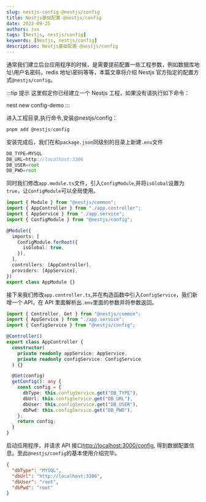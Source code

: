 ```yaml
---
slug: nestjs-config-@nestjs/config
title: Nestjs基础配置-@nestjs/config
date: 2022-09-25
authors: zxx
tags: [Nestjs, nestjs/config]
keywords: [Nestjs, nestjs/config]
description: Nestjs基础配置-@nestjs/config
---
```


通常我们建立后台应用程序的时候，是需要提前配置一些工程参数，例如数据库地址\用户名密码，redis 地址\密码等等，本篇文章将介绍 Nestjs 官方指定的配置方式`@nestjs/config`。

:::tip 提示
这里假定你已经建立一个 Nestjs 工程，如果没有请执行如下命令：

nest new config-demo
:::

进入工程目录,执行命令,安装@nestjs/config：

```ts
pnpm add @nestjs/config
```

安装完成后，我们在和`package.json`同级别的目录上新建`.env`文件

```ts title='.env' showLineNumbers
DB_TYPE=MYSQL
DB_URL=http://localhost:3306
DB_USER=root
DB_PWD=root
```

同时我们修改`app.module.ts`文件，引入`ConfigModule`,并将`isGlobal`设置为`true`，让`ConfigModule`可以全局使用。

```ts {4,8-10} title='app.module.ts' showLineNumbers
import { Module } from "@nestjs/common";
import { AppController } from "./app.controller";
import { AppService } from "./app.service";
import { ConfigModule } from "@nestjs/config";

@Module({
  imports: [
    ConfigModule.forRoot({
      isGlobal: true,
    }),
  ],
  controllers: [AppController],
  providers: [AppService],
})
export class AppModule {}
```

接下来我们修改`app.controller.ts`,并在构造函数中引入`ConfigService`，我们新增一个 API，在 API 里面解析出`.env`里面的参数并将参数返回。

```ts {3,8-10,12-21} title='app.controller.ts' showLineNumbers
import { Controller, Get } from "@nestjs/common";
import { AppService } from "./app.service";
import { ConfigService } from "@nestjs/config";

@Controller()
export class AppController {
  constructor(
    private readonly appService: AppService,
    private readonly configService: ConfigService
  ) {}

  @Get(config)
  getConfig(): any {
    const config = {
      dbType: this.configService.get("DB_TYPE"),
      dbUrl: this.configService.get("DB_URL"),
      dbUser: this.configService.get("DB_USER"),
      dbPwd: this.configService.get("DB_PWD"),
    };
    return config;
  }
}
```

启动应用程序，并请求 API 接口[http://localhost:3000/config](http://localhost:3000/config), 得到数据配置信息。至此`@nestjs/config`的基本使用介绍完毕。

```json showLineNumbers
{
  "dbType": "MYSQL",
  "dbUrl": "http://localhost:3306",
  "dbUser": "root",
  "dbPwd": "root"
}
```
